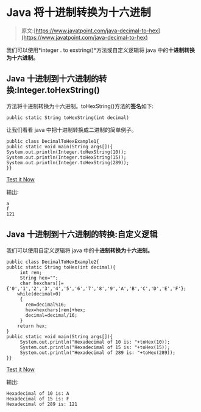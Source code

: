 # Java 将十进制转换为十六进制

> 原文:[https://www.javatpoint.com/java-decimal-to-hex](https://www.javatpoint.com/java-decimal-to-hex)

我们可以使用*integer . to exstring()*方法或自定义逻辑将 java 中的**十进制转换为十六进制。**

## Java 十进制到十六进制的转换:Integer.toHexString()

方法将十进制转换为十六进制。toHexString()方法的**签名**如下:

```
public static String toHexString(int decimal)

```

让我们看看 java 中把十进制转换成二进制的简单例子。

```
public class DecimalToHexExample1{
public static void main(String args[]){
System.out.println(Integer.toHexString(10));
System.out.println(Integer.toHexString(15));
System.out.println(Integer.toHexString(289));
}}

```

[Test it Now](https://compiler.javatpoint.com/opr/test.jsp?filename=DecimalToHexExample1)

输出:

```
a
f
121

```

## Java 十进制到十六进制的转换:自定义逻辑

我们可以使用自定义逻辑将 java 中的**十进制转换为十六进制。**

```
public class DecimalToHexExample2{  
public static String toHex(int decimal){  
     int rem;
     String hex=""; 
     char hexchars[]={'0','1','2','3','4','5','6','7','8','9','A','B','C','D','E','F'};
    while(decimal>0)
     {
       rem=decimal%16; 
       hex=hexchars[rem]+hex; 
       decimal=decimal/16;
     }
    return hex;
}  
public static void main(String args[]){    
     System.out.println("Hexadecimal of 10 is: "+toHex(10));
     System.out.println("Hexadecimal of 15 is: "+toHex(15));
     System.out.println("Hexadecimal of 289 is: "+toHex(289));
}}    

```

[Test it Now](https://compiler.javatpoint.com/opr/test.jsp?filename=DecimalToHexExample2)

输出:

```
Hexadecimal of 10 is: A
Hexadecimal of 15 is: F
Hexadecimal of 289 is: 121

```